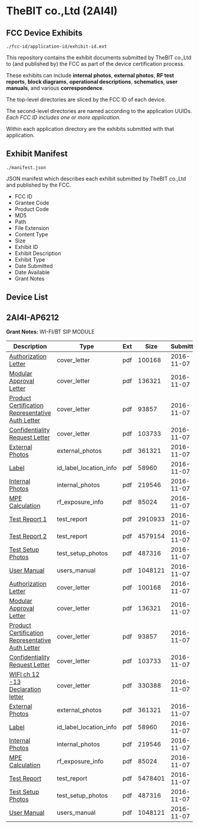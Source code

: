 # TheBIT co.,Ltd (2AI4I)
## FCC Device Exhibits

```
./fcc-id/application-id/exhibit-id.ext
```

This repository contains the exhibit documents submitted by TheBIT co.,Ltd to (and published by) the FCC as part of the device certification process.

These exhibits can include **internal photos**, **external photos**, **RF test reports**, **block diagrams**, **operational descriptions**, **schematics**, **user manuals**, and various **correspondence**.

The top-level directories are sliced by the FCC ID of each device.

The second-level directories are named according to the application UUIDs. *Each FCC ID includes one or more application.*

Within each application directory are the exhibits submitted with that application. 

## Exhibit Manifest

```
./manifest.json
```

JSON manifest which describes each exhibit submitted by TheBIT co.,Ltd and published by the FCC.

- FCC ID
- Grantee Code
- Product Code
- MD5
- Path
- File Extension
- Content Type
- Size
- Exhibit ID
- Exhibit Description
- Exhibit Type
- Date Submitted
- Date Available
- Grant Notes

## Device List
## 2AI4I-AP6212
**Grant Notes:** WI-FI/BT SIP MODULE

| Description | Type | Ext | Size | Submitted | Available |
| ----------- | ---- | --- | ---- | --------- | --------- |
| [Authorization Letter](2AI4I-AP6212/317a6d485e0433327dd6250514de24ed/3189089.pdf) | cover_letter | pdf | 100168 | 2016-11-07 | 2016-11-07 |
| [Modular Approval Letter](2AI4I-AP6212/317a6d485e0433327dd6250514de24ed/3189090.pdf) | cover_letter | pdf | 136321 | 2016-11-07 | 2016-11-07 |
| [Product Certification Representative Auth Letter](2AI4I-AP6212/317a6d485e0433327dd6250514de24ed/3189091.pdf) | cover_letter | pdf | 93857 | 2016-11-07 | 2016-11-07 |
| [Confidentiality Request Letter](2AI4I-AP6212/317a6d485e0433327dd6250514de24ed/3189092.pdf) | cover_letter | pdf | 103733 | 2016-11-07 | 2016-11-07 |
| [External Photos](2AI4I-AP6212/317a6d485e0433327dd6250514de24ed/3189102.pdf) | external_photos | pdf | 361321 | 2016-11-07 | 2017-05-06 |
| [Label](2AI4I-AP6212/317a6d485e0433327dd6250514de24ed/3189106.pdf) | id_label_location_info | pdf | 58960 | 2016-11-07 | 2016-11-07 |
| [Internal Photos](2AI4I-AP6212/317a6d485e0433327dd6250514de24ed/3189103.pdf) | internal_photos | pdf | 219546 | 2016-11-07 | 2017-05-06 |
| [MPE Calculation](2AI4I-AP6212/317a6d485e0433327dd6250514de24ed/3189099.pdf) | rf_exposure_info | pdf | 85024 | 2016-11-07 | 2016-11-07 |
| [Test Report 1](2AI4I-AP6212/317a6d485e0433327dd6250514de24ed/3189100.pdf) | test_report | pdf | 2910933 | 2016-11-07 | 2016-11-07 |
| [Test Report 2](2AI4I-AP6212/317a6d485e0433327dd6250514de24ed/3189101.pdf) | test_report | pdf | 4579154 | 2016-11-07 | 2016-11-07 |
| [Test Setup Photos](2AI4I-AP6212/317a6d485e0433327dd6250514de24ed/3189104.pdf) | test_setup_photos | pdf | 487316 | 2016-11-07 | 2017-05-06 |
| [User Manual](2AI4I-AP6212/317a6d485e0433327dd6250514de24ed/3189105.pdf) | users_manual | pdf | 1048121 | 2016-11-07 | 2017-05-06 |
| [Authorization Letter](2AI4I-AP6212/18d2c284abad258d8ca285420d3aab1f/3189089.pdf) | cover_letter | pdf | 100168 | 2016-11-07 | 2016-11-07 |
| [Modular Approval Letter](2AI4I-AP6212/18d2c284abad258d8ca285420d3aab1f/3189090.pdf) | cover_letter | pdf | 136321 | 2016-11-07 | 2016-11-07 |
| [Product Certification Representative Auth Letter](2AI4I-AP6212/18d2c284abad258d8ca285420d3aab1f/3189091.pdf) | cover_letter | pdf | 93857 | 2016-11-07 | 2016-11-07 |
| [Confidentiality Request Letter](2AI4I-AP6212/18d2c284abad258d8ca285420d3aab1f/3189092.pdf) | cover_letter | pdf | 103733 | 2016-11-07 | 2016-11-07 |
| [WIFI ch 12 -13  Declaration letter](2AI4I-AP6212/18d2c284abad258d8ca285420d3aab1f/3189124.pdf) | cover_letter | pdf | 330388 | 2016-11-07 | 2016-11-07 |
| [External Photos](2AI4I-AP6212/18d2c284abad258d8ca285420d3aab1f/3189102.pdf) | external_photos | pdf | 361321 | 2016-11-07 | 2017-05-06 |
| [Label](2AI4I-AP6212/18d2c284abad258d8ca285420d3aab1f/3189106.pdf) | id_label_location_info | pdf | 58960 | 2016-11-07 | 2016-11-07 |
| [Internal Photos](2AI4I-AP6212/18d2c284abad258d8ca285420d3aab1f/3189103.pdf) | internal_photos | pdf | 219546 | 2016-11-07 | 2017-05-06 |
| [MPE Calculation](2AI4I-AP6212/18d2c284abad258d8ca285420d3aab1f/3189099.pdf) | rf_exposure_info | pdf | 85024 | 2016-11-07 | 2016-11-07 |
| [Test Report](2AI4I-AP6212/18d2c284abad258d8ca285420d3aab1f/3189132.pdf) | test_report | pdf | 5478401 | 2016-11-07 | 2016-11-07 |
| [Test Setup Photos](2AI4I-AP6212/18d2c284abad258d8ca285420d3aab1f/3189104.pdf) | test_setup_photos | pdf | 487316 | 2016-11-07 | 2017-05-06 |
| [User Manual](2AI4I-AP6212/18d2c284abad258d8ca285420d3aab1f/3189105.pdf) | users_manual | pdf | 1048121 | 2016-11-07 | 2017-05-06 |
